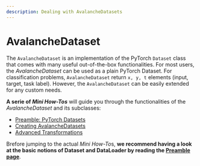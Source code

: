 ```yaml
---
description: Dealing with AvalancheDatasets
---
```


# AvalancheDataset

The `AvalancheDataset` is an implementation of the PyTorch `Dataset` class that comes with many useful out-of-the-box functionalities. For most users, the *AvalancheDataset* can be used as a plain PyTorch Dataset. For classification problems, `AvalancheDataset` return `x, y, t` elements (input, target, task label). However, the `AvalancheDataset` can be easily extended for any custom needs. 

**A serie of _Mini How-Tos_** will guide you through the functionalities of the *AvalancheDataset* and its subclasses:

- [Preamble: PyTorch Datasets](https://avalanche.continualai.org/how-tos/avalanchedataset/preamble-pytorch-datasets)
- [Creating AvalancheDatasets](https://avalanche.continualai.org/how-tos/avalanchedataset/creating-avalanchedatasets)
- [Advanced Transformations](https://avalanche.continualai.org/how-tos/avalanchedataset/advanced-transformations)

Brefore jumping to the actual *Mini How-To*s, **we recommend having a look at the basic notions of Dataset and DataLoader by reading the [Preamble page](https://avalanche.continualai.org/how-tos/avalanchedataset/preamble-pytorch-datasets)**.


```python

```
